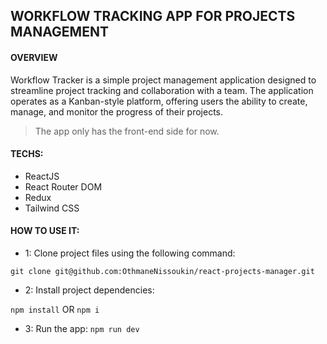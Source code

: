 ## WORKFLOW TRACKING APP FOR PROJECTS MANAGEMENT

#### OVERVIEW

Workflow Tracker is a simple project management application designed to streamline project tracking and collaboration with a team. The application operates as a Kanban-style platform, offering users the ability to create, manage, and monitor the progress of their projects.

> The app only has the front-end side for now.

#### TECHS:
 - ReactJS
 - React Router DOM
 - Redux
 - Tailwind CSS

#### HOW TO USE IT:
  - 1: Clone project files using the following command:

  `git clone git@github.com:OthmaneNissoukin/react-projects-manager.git`
    
  - 2: Install project dependencies:
    
  `npm install` OR `npm i`
    
  - 3: Run the app:
  `npm run dev`
